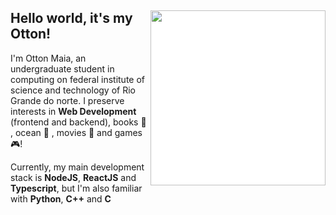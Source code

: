 <div>
<img style="background-color: white" align="right" src="https://i.imgur.com/yiHjCW1.png" width="280" />

## Hello world, it's my Otton!

I'm Otton Maia, an undergraduate student in computing on federal institute of science and technology of Rio Grande do norte. 
I preserve interests in **Web Development** (frontend and backend), books :book: , ocean :ocean: , movies :vhs: and games :video_game:!

Currently, my main development stack is **NodeJS**, **ReactJS** and **Typescript**, but I'm also familiar with **Python**, **C++** and **C**

<!--- 
Check out [my projects and work](http://lucasfernandes.me/projects).

[![Email: lucasmedeiros@gmail.com](https://img.shields.io/badge/-Mail-c14438?style=flat-square&logo=Gmail&logoColor=white&link=mailto:lucasmed812@gmail.com)](mailto:lucasmed812@gmail.com)
[![Linkedin: lucasmnf](https://img.shields.io/badge/-LinkedIn-blue?style=flat-square&logo=Linkedin&logoColor=white&link=https://www.linkedin.com/in/lucasmnf/)](https://www.linkedin.com/in/lucasmnf/)
[![Twitter: _lucasmnf](https://img.shields.io/badge/-Twitter-424B54.svg?style=flat-square&logo=twitter&logoColor=FFFFFF&color=009FFD)](https://twitter.com/_lucasmnf)
[![Dev.to: lukehxh](https://img.shields.io/badge/-Posts-424B54.svg?style=flat-square&logo=Dev.to&logoColor=FFFFFF&color=424B54)](https://dev.to/lukehxh)
[![Youtube](https://img.shields.io/badge/-Videos-424B54.svg?style=flat-square&logo=youtube&logoColor=FFFFFF&color=BC2C1A)](https://www.youtube.com/channel/UCLlxw0ys56q3t0JJhPOw4-w/videos)

-->

</div>
